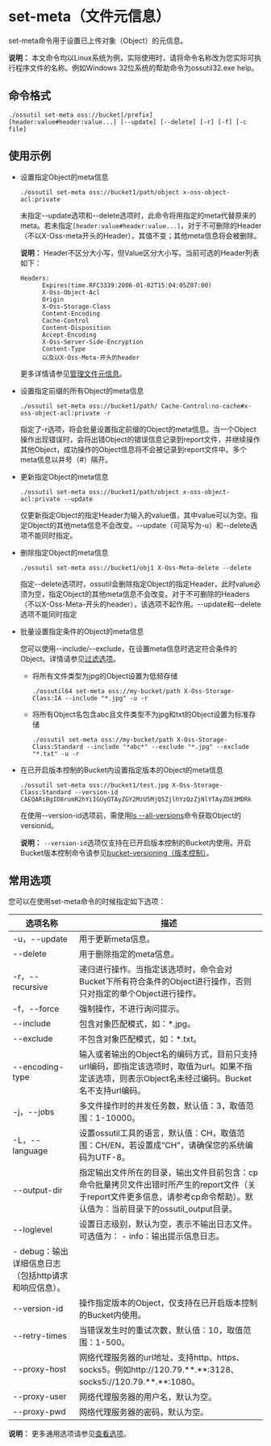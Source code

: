 # set-meta（文件元信息）

set-meta命令用于设置已上传对象（Object）的元信息。

**说明：** 本文命令均以Linux系统为例，实际使用时，请将命令名称改为您实际可执行程序文件的名称。例如Windows 32位系统的帮助命令为ossutil32.exe help。

## 命令格式

```
./ossutil set-meta oss://bucket[/prefix] [header:value#header:value...] [--update] [--delete] [-r] [-f] [-c file]
```

## 使用示例

-   设置指定Object的meta信息

    ```
    ./ossutil set-meta oss://bucket1/path/object x-oss-object-acl:private 
    ```

    未指定--update选项和--delete选项时，此命令将用指定的meta代替原来的meta。若未指定`[header:value#header:value...]`，对于不可删除的Header（不以X-Oss-meta开头的Header），其值不变；其他meta信息将会被删除。

    **说明：** Header不区分大小写，但Value区分大小写。当前可选的Header列表如下：

    ```
    Headers:
          Expires(time.RFC3339:2006-01-02T15:04:05Z07:00)
          X-Oss-Object-Acl
          Origin
          X-Oss-Storage-Class
          Content-Encoding
          Cache-Control
          Content-Disposition
          Accept-Encoding
          X-Oss-Server-Side-Encryption
          Content-Type
          以及以X-Oss-Meta-开头的header
    ```

    更多详情请参见[管理文件元信息](/intl.zh-CN/开发指南/对象/文件（Object）/管理文件元信息.md)。

-   设置指定前缀的所有Object的meta信息

    ```
    ./ossutil set-meta oss://bucket1/path/ Cache-Control:no-cache#x-oss-object-acl:private -r                             
    ```

    指定了-r选项，将会批量设置指定前缀的Object的meta信息。当一个Object操作出现错误时，会将出错Object的错误信息记录到report文件，并继续操作其他Object，成功操作的Object信息将不会被记录到report文件中。多个meta信息以井号（\#）隔开。

-   更新指定Object的meta信息

    ```
    ./ossutil set-meta oss://bucket1/path/object x-oss-object-acl:private --update
    ```

    仅更新指定Object的指定Header为输入的value值，其中value可以为空。指定Object的其他meta信息不会改变。--update（可简写为-u）和--delete选项不能同时指定。

-   删除指定Object的meta信息

    ```
    ./ossutil set-meta oss://bucket1/obj1 X-Oss-Meta-delete --delete
    ```

    指定--delete选项时，ossutil会删除指定Object的指定Header，此时value必须为空，指定Object的其他meta信息不会改变。对于不可删除的Headers（不以X-Oss-Meta-开头的header），该选项不起作用。--update和--delete选项不能同时指定

-   批量设置指定条件的Object的meta信息

    您可以使用--include/--exclude，在设置meta信息时选定符合条件的Object。详情请参见[过滤选项](/intl.zh-CN/常用工具/命令行工具ossutil/常用命令/cp/简介.md)。

    -   将所有文件类型为jpg的Object设置为低频存储

        ```
        ./ossutil64 set-meta oss://my-bucket/path X-Oss-Storage-Class:IA --include "*.jpg" -u -r                                        
        ```

    -   将所有Object名包含abc且文件类型不为jpg和txt的Object设置为标准存储

        ```
        ./ossutil set-meta oss://my-bucket/path X-Oss-Storage-Class:Standard --include "*abc*" --exclude "*.jpg" --exclude "*.txt" -u -r
        ```

-   在已开启版本控制的Bucket内设置指定版本的Object的meta信息

    ```
    ./ossutil set-meta oss://bucket1/test.jpg X-Oss-Storage-Class:Standard --version-id  CAEQARiBgID8rumR2hYiIGUyOTAyZGY2MzU5MjQ5ZjlhYzQzZjNlYTAyZDE3MDRk
    ```

    在使用--version-id选项前，需使用[ls --all-versions](/intl.zh-CN/常用工具/命令行工具ossutil/常用命令/ls（列举）.md)命令获取Object的versionid。

    **说明：** `--version-id`选项仅支持在已开启版本控制的Bucket内使用。开启Bucket版本控制命令请参见[bucket-versioning（版本控制）](/intl.zh-CN/常用工具/命令行工具ossutil/常用命令/bucket-versioning（版本控制）.md)。


## 常用选项

您可以在使用set-meta命令的时候指定如下选项：

|选项名称|描述|
|----|--|
|-u，--update|用于更新meta信息。|
|--delete|用于删除指定的meta信息。|
|-r，--recursive|递归进行操作。当指定该选项时，命令会对Bucket下所有符合条件的Object进行操作，否则只对指定的单个Object进行操作。|
|-f，--force|强制操作，不进行询问提示。|
|--include|包含对象匹配模式，如：\*.jpg。|
|--exclude|不包含对象匹配模式，如：\*.txt。|
|--encoding-type|输入或者输出的Object名的编码方式，目前只支持url编码，即指定该选项时，取值为url。如果不指定该选项，则表示Object名未经过编码。Bucket名不支持url编码。|
|-j，--jobs|多文件操作时的并发任务数，默认值：3，取值范围：1-10000。|
|-L，--language|设置ossutil工具的语言，默认值：CH，取值范围：CH/EN，若设置成“CH”，请确保您的系统编码为UTF-8。|
|--output-dir|指定输出文件所在的目录，输出文件目前包含：cp命令批量拷贝文件出错时所产生的report文件（关于report文件更多信息，请参考cp命令帮助）。默认值为：当前目录下的ossutil\_output目录。|
|--loglevel|设置日志级别，默认为空，表示不输出日志文件。可选值为： -   info：输出提示信息日志。
-   debug：输出详细信息日志（包括http请求和响应信息）。 |
|--version-id|操作指定版本的Object，仅支持在已开启版本控制的Bucket内使用。|
|--retry-times|当错误发生时的重试次数，默认值：10，取值范围：1-500。|
|--proxy-host|网络代理服务器的url地址，支持http、https、socks5。例如http://120.79.\*\*.\*\*:3128、 socks5://120.79.\*\*.\*\*:1080。|
|--proxy-user|网络代理服务器的用户名，默认为空。|
|--proxy-pwd|网络代理服务器的密码，默认为空。|

**说明：** 更多通用选项请参见[查看选项](/intl.zh-CN/常用工具/命令行工具ossutil/查看选项.md)。

